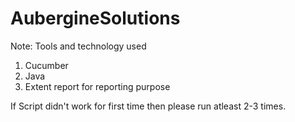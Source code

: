 # AubergineSolutions

Note: Tools and technology used
  1. Cucumber
  2. Java
  3. Extent report for reporting purpose

If Script didn't work for first time then please run atleast 2-3 times.
